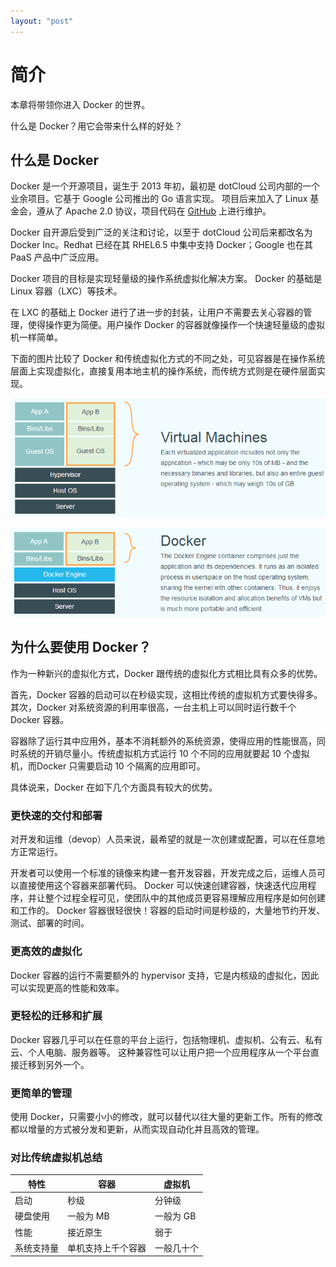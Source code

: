 ```yaml
---
layout: "post"
---
```


# 简介

本章将带领你进入 Docker 的世界。

什么是 Docker？用它会带来什么样的好处？

## 什么是 Docker

Docker 是一个开源项目，诞生于 2013 年初，最初是 dotCloud 公司内部的一个业余项目。它基于 Google 公司推出的 Go 语言实现。
项目后来加入了 Linux 基金会，遵从了 Apache 2.0 协议，项目代码在 [GitHub](https://github.com/docker/docker) 上进行维护。

Docker 自开源后受到广泛的关注和讨论，以至于 dotCloud 公司后来都改名为 Docker Inc。Redhat 已经在其 RHEL6.5 中集中支持 Docker；Google 也在其 PaaS 产品中广泛应用。

Docker 项目的目标是实现轻量级的操作系统虚拟化解决方案。
Docker 的基础是 Linux 容器（LXC）等技术。

在 LXC 的基础上 Docker 进行了进一步的封装，让用户不需要去关心容器的管理，使得操作更为简便。用户操作 Docker 的容器就像操作一个快速轻量级的虚拟机一样简单。

下面的图片比较了 Docker 和传统虚拟化方式的不同之处，可见容器是在操作系统层面上实现虚拟化，直接复用本地主机的操作系统，而传统方式则是在硬件层面实现。

![传统虚拟化](../images/virtualization.png)

![Docker](../images/docker.png)

## 为什么要使用 Docker？

作为一种新兴的虚拟化方式，Docker 跟传统的虚拟化方式相比具有众多的优势。

首先，Docker 容器的启动可以在秒级实现，这相比传统的虚拟机方式要快得多。
其次，Docker 对系统资源的利用率很高，一台主机上可以同时运行数千个 Docker 容器。

容器除了运行其中应用外，基本不消耗额外的系统资源，使得应用的性能很高，同时系统的开销尽量小。传统虚拟机方式运行 10 个不同的应用就要起 10 个虚拟机，而Docker 只需要启动 10 个隔离的应用即可。

具体说来，Docker 在如下几个方面具有较大的优势。

### 更快速的交付和部署

对开发和运维（devop）人员来说，最希望的就是一次创建或配置，可以在任意地方正常运行。

开发者可以使用一个标准的镜像来构建一套开发容器，开发完成之后，运维人员可以直接使用这个容器来部署代码。
Docker 可以快速创建容器，快速迭代应用程序，并让整个过程全程可见，使团队中的其他成员更容易理解应用程序是如何创建和工作的。
Docker 容器很轻很快！容器的启动时间是秒级的，大量地节约开发、测试、部署的时间。

### 更高效的虚拟化

Docker 容器的运行不需要额外的 hypervisor 支持，它是内核级的虚拟化，因此可以实现更高的性能和效率。

### 更轻松的迁移和扩展

Docker 容器几乎可以在任意的平台上运行，包括物理机、虚拟机、公有云、私有云、个人电脑、服务器等。
这种兼容性可以让用户把一个应用程序从一个平台直接迁移到另外一个。

### 更简单的管理

使用 Docker，只需要小小的修改，就可以替代以往大量的更新工作。所有的修改都以增量的方式被分发和更新，从而实现自动化并且高效的管理。

### 对比传统虚拟机总结

|   特性     |   容器    |   虚拟机   |
| --------   | --------  | ---------- |
| 启动       | 秒级      | 分钟级     |
| 硬盘使用   | 一般为 MB | 一般为 GB  |
| 性能       | 接近原生  | 弱于       |
| 系统支持量 | 单机支持上千个容器 | 一般几十个 |

